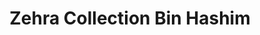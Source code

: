 ---
title: "Zehra Collection Bin Hashim"
url: /karachi/zehra-collection-bin-hashim/
shop: clothes
---